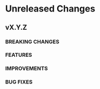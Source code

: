 # Unreleased Changes

## vX.Y.Z

### BREAKING CHANGES

### FEATURES

### IMPROVEMENTS

### BUG FIXES

